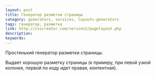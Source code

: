```yaml
---
layout: post
title: Генератор разметки страницы
category: generators, services, layouts-generators
tags: генератор, разметка
link: http://csscreator.com/version2/pagelayout.php
description:
keywords:
---
```


<p>Простенький генератор разметки страницы.</p>
<p>Выдает хорошую разметку страницы (к примеру, при левой узкой колонке, первой по коду идет правая, контентная).</p>
